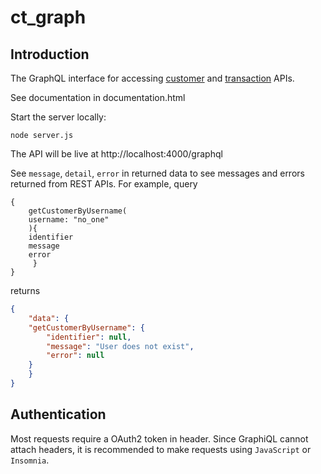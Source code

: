 # ct_graph

## Introduction

The GraphQL interface for accessing [customer](http://customer-pre.us-west-2.elasticbeanstalk.com/)
 and [transaction](http://customer-pre.us-west-2.elasticbeanstalk.com/) APIs.

See documentation in documentation.html

Start the server locally:
```commandline
node server.js
```
The API will be live at http://localhost:4000/graphql

See `message`, `detail`, `error` in returned data to see messages and errors returned from REST APIs. For example,
query

```
{
    getCustomerByUsername(
	username: "no_one"
    ){
	identifier
	message
	error
     }
}
```
returns
```json
{
    "data": {
	"getCustomerByUsername": {
		"identifier": null,
		"message": "User does not exist",
		"error": null
	}
    }
}
```

## Authentication
Most requests require a OAuth2 token in header. Since GraphiQL cannot attach headers, it is recommended to make
requests using `JavaScript` or `Insomnia`.
